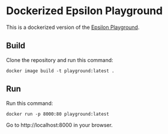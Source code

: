 # Dockerized Epsilon Playground

This is a dockerized version of the [Epsilon Playground](https://eclipse.org/epsilon/live).

## Build

Clone the repository and run this command:

```shell
docker image build -t playground:latest .
```

## Run

Run this command:

```shell
docker run -p 8000:80 playground:latest
```

Go to http://localhost:8000 in your browser.
